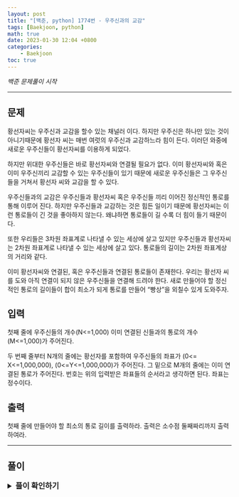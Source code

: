 ```yaml
---
layout: post
title: "[백준, python] 1774번 - 우주신과의 교감"
tags: [Baekjoon, python]
math: true
date: 2023-01-30 12:04 +0800
categories:
    - Baekjoon
toc: true
---
```

_백준 문제풀이 시작_
* * *
## 문제
황선자씨는 우주신과 교감을 할수 있는 채널러 이다. 하지만 우주신은 하나만 있는 것이 아니기때문에 황선자 씨는 매번 여럿의 우주신과 교감하느라 힘이 든다. 이러던 와중에 새로운 우주신들이 황선자씨를 이용하게 되었다.

하지만 위대한 우주신들은 바로 황선자씨와 연결될 필요가 없다. 이미 황선자씨와 혹은 이미 우주신끼리 교감할 수 있는 우주신들이 있기 때문에 새로운 우주신들은 그 우주신들을 거쳐서 황선자 씨와 교감을 할 수 있다.

우주신들과의 교감은 우주신들과 황선자씨 혹은 우주신들 끼리 이어진 정신적인 통로를 통해 이루어 진다. 하지만 우주신들과 교감하는 것은 힘든 일이기 때문에 황선자씨는 이런 통로들이 긴 것을  좋아하지 않는다. 왜냐하면 통로들이 길 수록 더 힘이 들기 때문이다.

또한 우리들은 3차원 좌표계로 나타낼 수 있는 세상에 살고 있지만 우주신들과 황선자씨는 2차원 좌표계로 나타낼 수 있는 세상에 살고 있다. 통로들의 길이는 2차원 좌표계상의 거리와 같다.

이미 황선자씨와 연결된, 혹은 우주신들과 연결된 통로들이 존재한다. 우리는 황선자 씨를 도와 아직 연결이 되지 않은 우주신들을 연결해 드려야 한다. 새로 만들어야 할 정신적인 통로의 길이들이 합이 최소가 되게 통로를 만들어 “빵상”을 외칠수 있게 도와주자.

## 입력
첫째 줄에 우주신들의 개수(N<=1,000) 이미 연결된 신들과의 통로의 개수(M<=1,000)가 주어진다.

두 번째 줄부터 N개의 줄에는 황선자를 포함하여 우주신들의 좌표가 (0<= X<=1,000,000), (0<=Y<=1,000,000)가 주어진다. 그 밑으로 M개의 줄에는 이미 연결된 통로가 주어진다. 번호는 위의 입력받은 좌표들의 순서라고 생각하면 된다. 좌표는 정수이다.
## 출력
첫째 줄에 만들어야 할 최소의 통로 길이를 출력하라. 출력은 소수점 둘째짜리까지 출력하여라.
* * *
## 풀이
<details>
<summary style="font-weight:bold; font-size:17px">풀이 확인하기</summary>
<div markdown="1">
  이번 문제는 최소 스패닝 문제이지만 두가지 차이점이 존재하는데
  1. 가중치가 나와있지 않다.
  2. 이미 연결된 간선이 존재한다.   
  
  라는 문제가 존재한다. 하지만 1의 경우 두 우주신 사이의 거리가 가중치가 된다. 그러므로 두 간선 사이의 가중치를 반복문을 통해 구해 edge에 추가해주면 평범한 MST 문제가 된다. 2번 역시 그저 나온 두 우주신들을 union 연산만 해주면 된다.

```python
import sys
input = sys.stdin.readline

def find(p, a):
    if(p[a] != a):
        p[a] = find(p, p[a])
    return p[a]

def union(p, a, b):
    a = find(p, a)
    b = find(p, b)
    if(a < b):
        p[b] = a
    else:
        p[a] = b

v, e = map(int, input().split())
p = [0] * (v + 1)

edge = []
cost = 0.0

for i in range(1, v+1):
    p[i] = i

data = []

for _ in range(v):
    a, b = map(int, input().split())
    data.append([a, b])

for i in range(len(data)):
    for j in range(i+1, len(data)):
        costs = abs(((data[j][1] - data[i][1])**2 + (data[j][0] - data[i][0])**2)**(1/2))
        edge.append((costs, i+1, j+1))

for _ in range(e):
    f, g = map(int, input().split())
    union(p, f, g)

edge.sort()

for ed in edge:
    c, a, b = ed
    if(find(p, a) != find(p, b)):
        union(p, a, b)
        cost += c

print("{:.2f}".format(cost))
```
P.S. 문제 내용이 정말 스펙타클하군요...
</div>
</details>